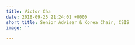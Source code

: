 ```yaml
---
title: Victor Cha
date: 2018-09-25 21:24:01 +0000
short_title: Senior Adviser & Korea Chair, CSIS
image: ''

---
```

